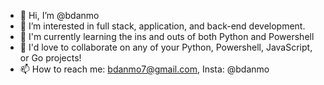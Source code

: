 - 👋 Hi, I’m @bdanmo
- 👀 I’m interested in full stack, application, and back-end development.
- 🌱 I'm currently learning the ins and outs of both Python and Powershell
- 💞️ I'd love to collaborate on any of your Python, Powershell, JavaScript, or Go projects!
- 📫 How to reach me: bdanmo7@gmail.com, Insta: @bdanmo

<!---
bdanmo/bdanmo is a ✨ special ✨ repository because its `README.md` (this file) appears on your GitHub profile.
You can click the Preview link to take a look at your changes.
--->
